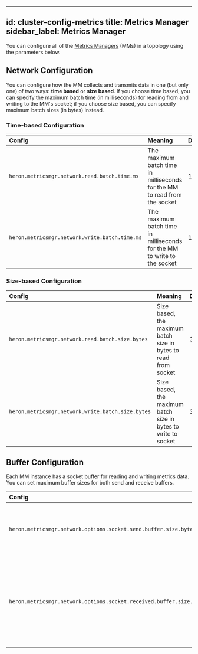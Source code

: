 <!--
    Licensed to the Apache Software Foundation (ASF) under one
    or more contributor license agreements.  See the NOTICE file
    distributed with this work for additional information
    regarding copyright ownership.  The ASF licenses this file
    to you under the Apache License, Version 2.0 (the
    "License"); you may not use this file except in compliance
    with the License.  You may obtain a copy of the License at

      http://www.apache.org/licenses/LICENSE-2.0

    Unless required by applicable law or agreed to in writing,
    software distributed under the License is distributed on an
    "AS IS" BASIS, WITHOUT WARRANTIES OR CONDITIONS OF ANY
    KIND, either express or implied.  See the License for the
    specific language governing permissions and limitations
    under the License.
-->
---
id: cluster-config-metrics
title: Metrics Manager
sidebar_label: Metrics Manager
---

You can configure all of the [Metrics
Managers](heron-architecture#metrics-manager) (MMs) in a topology
using the parameters below.

## Network Configuration

You can configure how the MM collects and transmits data in one (but only one)
of two ways: **time based** or **size based**. If you choose time based, you can
specify the maximum batch time (in milliseconds) for reading from and writing to
the MM's socket; if you choose size based, you can specify maximum batch sizes
(in bytes) instead.

### Time-based Configuration

Config | Meaning | Default
:----- |:------- |:-------
`heron.metricsmgr.network.read.batch.time.ms` | The maximum batch time in milliseconds for the MM to read from the socket | 16
`heron.metricsmgr.network.write.batch.time.ms` | The maximum batch time in milliseconds for the MM to write to the socket | 16

### Size-based Configuration

Config | Meaning | Default
:----- |:------- |:-------
`heron.metricsmgr.network.read.batch.size.bytes` | Size based, the maximum batch size in bytes to read from socket | 32768
`heron.metricsmgr.network.write.batch.size.bytes` | Size based, the maximum batch size in bytes to write to socket | 32768

## Buffer Configuration

Each MM instance has a socket buffer for reading and writing metrics data. You
can set maximum buffer sizes for both send and receive buffers.

Config | Meaning | Default
:----- |:------- |:-------
`heron.metricsmgr.network.options.socket.send.buffer.size.bytes` | The maximum socket's send buffer size in bytes | 6553600
`heron.metricsmgr.network.options.socket.received.buffer.size.bytes` | The maximum socket's received buffer size in bytes of the metrics manager's network options | 8738000
